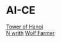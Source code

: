 # AI-CE
[Tower of Hanoi](https://www.geeksforgeeks.org/c-program-for-tower-of-hanoi/)</br>
[N writh](https://csc.csudh.edu/jhan/Fall2006/csc411/Assignments/A1Fall06Solution.htm)
[Wolf Farmer](https://medium.com/@mirgrecu/chatgpt-and-the-wolf-goat-and-cabbage-problem-10b277c682c3)
[]()
[]()
[]()
[]()
[]()
[]()
[]()
[]()
[]()
[]()
